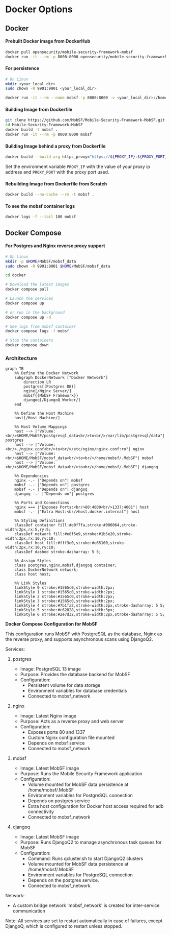 # Docker Options

## Docker
#### Prebuilt Docker image from DockerHub

```bash
docker pull opensecurity/mobile-security-framework-mobsf
docker run -it --rm -p 8000:8000 opensecurity/mobile-security-framework-mobsf:latest
```

#### For persistence

```bash
# On Linux
mkdir <your_local_dir>
sudo chown -R 9901:9901 <your_local_dir>

docker run -it --rm --name mobsf -p 8000:8000 -v <your_local_dir>:/home/mobsf/.MobSF opensecurity/mobile-security-framework-mobsf:latest
```

#### Building Image from Dockerfile

```bash
git clone https://github.com/MobSF/Mobile-Security-Framework-MobSF.git
cd Mobile-Security-Framework-MobSF
docker build -t mobsf .
docker run -it --rm -p 8000:8000 mobsf
```

#### Building Image behind a proxy from Dockerfile

```bash
docker build --build-arg https_proxy="https://${PROXY_IP}:${PROXY_PORT}" --build-arg http_proxy="${PROXY_IP}:${PROXY_PORT}" --build-arg NO_PROXY="127.0.0.1" -t mobsf .
```

Set the environment variable `PROXY_IP` with the value of your proxy ip address and `PROXY_PORT` with the proxy port used.

#### Rebuilding Image from Dockerfile from Scratch

```bash
docker build --no-cache --rm -t mobsf .
```

#### To see the mobsf container logs

```bash
docker logs -f --tail 100 mobsf
```
## Docker Compose
#### For Postgres and Nginx reverse proxy support

```bash
# On Linux
mkdir -p $HOME/MobSF/mobsf_data
sudo chown -R 9901:9901 $HOME/MobSF/mobsf_data

cd docker

# Download the latest images 
docker compose pull

# Launch the services
docker compose up

# or run in the background
docker compose up -d

# See logs from mobsf container
docker compose logs -f mobsf 

# Stop the containers
docker compose down
```

### Architecture

```mermaid
graph TB
    %% Define the Docker Network
    subgraph DockerNetwork ["Docker Network"]
        direction LR
        postgres[(Postgres DB)]
        nginx[/Nginx Server/]
        mobsf{{MobSF Framework}}
        djangoq[/DjangoQ Worker/]
    end

    %% Define the Host Machine
    host[/Host Machine/]

    %% Host Volume Mappings
    host --> |"Volume:<br/>$HOME/MobSF/postgresql_data<br/>to<br/>/var/lib/postgresql/data"| postgres
    host --> |"Volume:<br/>./nginx.conf<br/>to<br/>/etc/nginx/nginx.conf:ro"| nginx
    host --> |"Volume:<br/>$HOME/MobSF/mobsf_data<br/>to<br/>/home/mobsf/.MobSF"| mobsf
    host --> |"Volume:<br/>$HOME/MobSF/mobsf_data<br/>to<br/>/home/mobsf/.MobSF"| djangoq

    %% Dependencies
    nginx -.- |"Depends on"| mobsf
    mobsf -.- |"Depends on"| postgres
    mobsf -.- |"Depends on"| djangoq
    djangoq -.- |"Depends on"| postgres

    %% Ports and Connections
    nginx === |"Exposes Ports:<br/>80:4000<br/>1337:4001"| host
    mobsf -.- |"Extra Host:<br/>host.docker.internal"| host

    %% Styling Definitions
    classDef container fill:#e0f7fa,stroke:#006064,stroke-width:2px,rx:5,ry:5;
    classDef network fill:#e8f5e9,stroke:#1b5e20,stroke-width:2px,rx:10,ry:10;
    classDef host fill:#fff3e0,stroke:#e65100,stroke-width:2px,rx:10,ry:10;
    classDef dashed stroke-dasharray: 5 5;

    %% Assign Styles
    class postgres,nginx,mobsf,djangoq container;
    class DockerNetwork network;
    class host host;

    %% Link Styles
    linkStyle 0 stroke:#1565c0,stroke-width:2px;
    linkStyle 1 stroke:#1565c0,stroke-width:2px;
    linkStyle 2 stroke:#1565c0,stroke-width:2px;
    linkStyle 3 stroke:#1565c0,stroke-width:2px;
    linkStyle 4 stroke:#7b1fa2,stroke-width:2px,stroke-dasharray: 5 5;
    linkStyle 5 stroke:#c62828,stroke-width:3px;
    linkStyle 6 stroke:#2e7d32,stroke-width:2px,stroke-dasharray: 5 5;

```

**Docker Compose Configuration for MobSF**

This configuration runs MobSF with PostgreSQL as the database, Nginx as the reverse proxy, and supports asynchronous scans using DjangoQ2.

Services:

1. postgres
   - Image: PostgreSQL 13 image
   - Purpose: Provides the database backend for MobSF
   - Configuration:
     * Persistent volume for data storage
     * Environment variables for database credentials
     * Connected to mobsf_network

2. nginx
   - Image: Latest Nginx image
   - Purpose: Acts as a reverse proxy and web server
   - Configuration:
     * Exposes ports 80 and 1337
     * Custom Nginx configuration file mounted
     * Depends on mobsf service
     * Connected to mobsf_network

3. mobsf
   - Image: Latest MobSF image
   - Purpose: Runs the Mobile Security Framework application
   - Configuration:
     * Volume mounted for MobSF data persistence at /home/mobsf/.MobSF
     * Environment variables for PostgreSQL connection
     * Depends on postgres service
     * Extra host configuration for Docker host access required for adb connectivity
     * Connected to mobsf_network

4. djangoq
   - Image: Latest MobSF image
   - Purpose: Runs DjangoQ2 to manage asynchronous task queues for MobSF
   - Configuration:
     * Command: Runs qcluster.sh to start DjangoQ2 clusters
     * Volume mounted for MobSF data persistence at /home/mobsf/.MobSF
     * Environment variables for PostgreSQL connection
     * Depends on the postgres service.
     * Connected to mobsf_network.

Network:
   - A custom bridge network 'mobsf_network' is created for inter-service communication

Note: All services are set to restart automatically in case of failures, except DjangoQ, which is configured to restart unless stopped.

